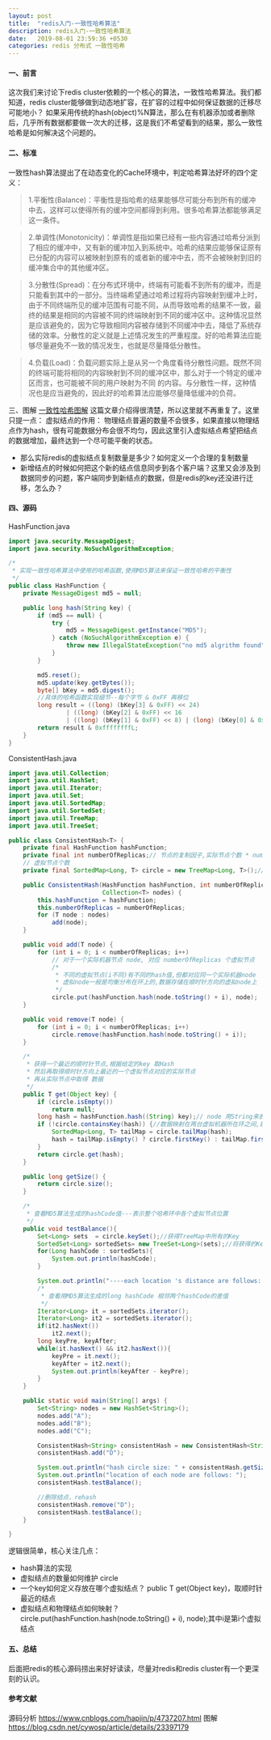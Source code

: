 ```yaml
---
layout: post
title:  "redis入门-一致性哈希算法"
description: redis入门-一致性哈希算法
date:   2019-08-01 23:59:36 +0530
categories: redis 分布式 一致性哈希
---
```

#### 一、前言
这次我们来讨论下redis cluster依赖的一个核心的算法，一致性哈希算法。我们都知道，redis cluster能够做到动态地扩容，在扩容的过程中如何保证数据的迁移尽可能地小？
如果采用传统的hash(object)%N算法，那么在有机器添加或者删除后，几乎所有数据都要做一次大的迁移，这是我们不希望看到的结果，那么一致性哈希是如何解决这个问题的。
#### 二、标准
一致性hash算法提出了在动态变化的Cache环境中，判定哈希算法好坏的四个定义：
> 1.平衡性(Balance)：平衡性是指哈希的结果能够尽可能分布到所有的缓冲中去，这样可以使得所有的缓冲空间都得到利用。很多哈希算法都能够满足这一条件。

> 2.单调性(Monotonicity)：单调性是指如果已经有一些内容通过哈希分派到了相应的缓冲中，又有新的缓冲加入到系统中。哈希的结果应能够保证原有已分配的内容可以被映射到原有的或者新的缓冲中去，而不会被映射到旧的缓冲集合中的其他缓冲区。 

> 3.分散性(Spread)：在分布式环境中，终端有可能看不到所有的缓冲，而是只能看到其中的一部分。当终端希望通过哈希过程将内容映射到缓冲上时，由于不同终端所见的缓冲范围有可能不同，从而导致哈希的结果不一致，最终的结果是相同的内容被不同的终端映射到不同的缓冲区中。这种情况显然是应该避免的，因为它导致相同内容被存储到不同缓冲中去，降低了系统存储的效率。分散性的定义就是上述情况发生的严重程度。好的哈希算法应能够尽量避免不一致的情况发生，也就是尽量降低分散性。

> 4.负载(Load)：负载问题实际上是从另一个角度看待分散性问题。既然不同的终端可能将相同的内容映射到不同的缓冲区中，那么对于一个特定的缓冲区而言，也可能被不同的用户映射为不同 的内容。与分散性一样，这种情况也是应当避免的，因此好的哈希算法应能够尽量降低缓冲的负荷。

三、图解
[一致性哈希图解](https://blog.csdn.net/cywosp/article/details/23397179)
这篇文章介绍得很清楚，所以这里就不再重复了。这里只提一点：
虚拟结点的作用：
物理结点普遍的数量不会很多，如果直接以物理结点作为hash，很有可能数据分布会很不均匀，因此这里引入虚拟结点希望把结点的数据增加，最终达到一个尽可能平衡的状态。

- 那么实际redis的虚拟结点复制数量是多少？如何定义一个合理的复制数量
- 新增结点的时候如何把这个新的结点信息同步到各个客户端？这里又会涉及到数据同步的问题，客户端同步到新结点的数据，但是redis的key还没进行迁移，怎么办？

#### 四、源码
HashFunction.java
```java
import java.security.MessageDigest;
import java.security.NoSuchAlgorithmException;

/*
 * 实现一致性哈希算法中使用的哈希函数,使用MD5算法来保证一致性哈希的平衡性
 */
public class HashFunction {
    private MessageDigest md5 = null;

    public long hash(String key) {
        if (md5 == null) {
            try {
                md5 = MessageDigest.getInstance("MD5");
            } catch (NoSuchAlgorithmException e) {
                throw new IllegalStateException("no md5 algrithm found");
            }
        }

        md5.reset();
        md5.update(key.getBytes());
        byte[] bKey = md5.digest();
        //具体的哈希函数实现细节--每个字节 & 0xFF 再移位
        long result = ((long) (bKey[3] & 0xFF) << 24)
                | ((long) (bKey[2] & 0xFF) << 16
                | ((long) (bKey[1] & 0xFF) << 8) | (long) (bKey[0] & 0xFF));
        return result & 0xffffffffL;
    }
}
```
ConsistentHash.java
```java
import java.util.Collection;
import java.util.HashSet;
import java.util.Iterator;
import java.util.Set;
import java.util.SortedMap;
import java.util.SortedSet;
import java.util.TreeMap;
import java.util.TreeSet;

public class ConsistentHash<T> {
    private final HashFunction hashFunction;
    private final int numberOfReplicas;// 节点的复制因子,实际节点个数 * numberOfReplicas =
    // 虚拟节点个数
    private final SortedMap<Long, T> circle = new TreeMap<Long, T>();// 存储虚拟节点的hash值到真实节点的映射

    public ConsistentHash(HashFunction hashFunction, int numberOfReplicas,
                          Collection<T> nodes) {
        this.hashFunction = hashFunction;
        this.numberOfReplicas = numberOfReplicas;
        for (T node : nodes)
            add(node);
    }

    public void add(T node) {
        for (int i = 0; i < numberOfReplicas; i++)
            // 对于一个实际机器节点 node, 对应 numberOfReplicas 个虚拟节点
            /*
             * 不同的虚拟节点(i不同)有不同的hash值,但都对应同一个实际机器node
             * 虚拟node一般是均衡分布在环上的,数据存储在顺时针方向的虚拟node上
             */
            circle.put(hashFunction.hash(node.toString() + i), node);
    }

    public void remove(T node) {
        for (int i = 0; i < numberOfReplicas; i++)
            circle.remove(hashFunction.hash(node.toString() + i));
    }

    /*
     * 获得一个最近的顺时针节点,根据给定的key 取Hash
     * 然后再取得顺时针方向上最近的一个虚拟节点对应的实际节点
     * 再从实际节点中取得 数据
     */
    public T get(Object key) {
        if (circle.isEmpty())
            return null;
        long hash = hashFunction.hash((String) key);// node 用String来表示,获得node在哈希环中的hashCode
        if (!circle.containsKey(hash)) {//数据映射在两台虚拟机器所在环之间,就需要按顺时针方向寻找机器
            SortedMap<Long, T> tailMap = circle.tailMap(hash);
            hash = tailMap.isEmpty() ? circle.firstKey() : tailMap.firstKey();
        }
        return circle.get(hash);
    }

    public long getSize() {
        return circle.size();
    }

    /*
     * 查看MD5算法生成的hashCode值---表示整个哈希环中各个虚拟节点位置
     */
    public void testBalance(){
        Set<Long> sets  = circle.keySet();//获得TreeMap中所有的Key
        SortedSet<Long> sortedSets= new TreeSet<Long>(sets);//将获得的Key集合排序
        for(Long hashCode : sortedSets){
            System.out.println(hashCode);
        }

        System.out.println("----each location 's distance are follows: ----");
        /*
         * 查看用MD5算法生成的long hashCode 相邻两个hashCode的差值
         */
        Iterator<Long> it = sortedSets.iterator();
        Iterator<Long> it2 = sortedSets.iterator();
        if(it2.hasNext())
            it2.next();
        long keyPre, keyAfter;
        while(it.hasNext() && it2.hasNext()){
            keyPre = it.next();
            keyAfter = it2.next();
            System.out.println(keyAfter - keyPre);
        }
    }

    public static void main(String[] args) {
        Set<String> nodes = new HashSet<String>();
        nodes.add("A");
        nodes.add("B");
        nodes.add("C");

        ConsistentHash<String> consistentHash = new ConsistentHash<String>(new HashFunction(), 10, nodes);
        consistentHash.add("D");

        System.out.println("hash circle size: " + consistentHash.getSize());
        System.out.println("location of each node are follows: ");
        consistentHash.testBalance();

        //删除结点，rehash
        consistentHash.remove("D");
        consistentHash.testBalance();
    }

}
```

逻辑很简单，核心关注几点：
- hash算法的实现
- 虚拟结点的数量如何维护
circle
- 一个key如何定义存放在哪个虚拟结点？
public T get(Object key)，取顺时针最近的结点
- 虚拟结点和物理结点如何映射？
circle.put(hashFunction.hash(node.toString() + i), node);其中i是第i个虚拟结点



#### 五、总结

后面把redis的核心源码捞出来好好读读，尽量对redis和redis cluster有一个更深刻的认识。



#### 参考文献
源码分析
https://www.cnblogs.com/hapjin/p/4737207.html
图解
https://blog.csdn.net/cywosp/article/details/23397179